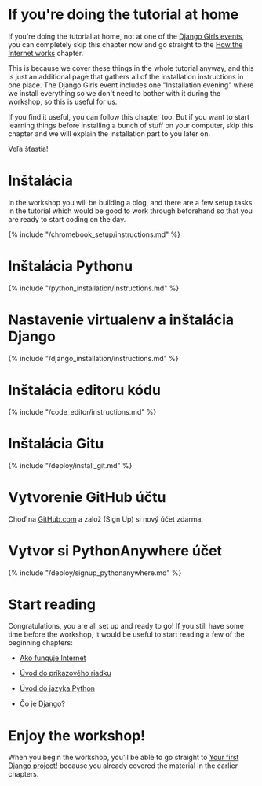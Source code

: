 # If you're doing the tutorial at home

If you're doing the tutorial at home, not at one of the [Django Girls events](https://djangogirls.org/events/), you can completely skip this chapter now and go straight to the [How the Internet works](../how_the_internet_works/README.md) chapter.

This is because we cover these things in the whole tutorial anyway, and this is just an additional page that gathers all of the installation instructions in one place. The Django Girls event includes one "Installation evening" where we install everything so we don't need to bother with it during the workshop, so this is useful for us.

If you find it useful, you can follow this chapter too. But if you want to start learning things before installing a bunch of stuff on your computer, skip this chapter and we will explain the installation part to you later on.

Veľa šťastia!

# Inštalácia

In the workshop you will be building a blog, and there are a few setup tasks in the tutorial which would be good to work through beforehand so that you are ready to start coding on the day.

<!--sec data-title="Chromebook setup (if you're using one)"
data-id="chromebook_setup" data-collapse=true ces--> {% include "/chromebook_setup/instructions.md" %} 

<!--endsec-->

# Inštalácia Pythonu

{% include "/python_installation/instructions.md" %}

# Nastavenie virtualenv a inštalácia Django

{% include "/django_installation/instructions.md" %}

# Inštalácia editoru kódu

{% include "/code_editor/instructions.md" %}

# Inštalácia Gitu

{% include "/deploy/install_git.md" %}

# Vytvorenie GitHub účtu

Choď na [GitHub.com](https://www.github.com) a založ (Sign Up) si nový účet zdarma.

# Vytvor si PythonAnywhere účet

{% include "/deploy/signup_pythonanywhere.md" %}

# Start reading

Congratulations, you are all set up and ready to go! If you still have some time before the workshop, it would be useful to start reading a few of the beginning chapters:

* [Ako funguje Internet](../how_the_internet_works/README.md)

* [Úvod do príkazového riadku](../intro_to_command_line/README.md)

* [Úvod do jazyka Python](../python_introduction/README.md)

* [Čo je Django?](../django/README.md)

# Enjoy the workshop!

When you begin the workshop, you'll be able to go straight to [Your first Django project!](../django_start_project/README.md) because you already covered the material in the earlier chapters.